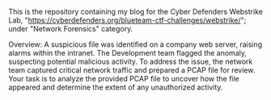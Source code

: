 This is the repository containing my blog for the Cyber Defenders Webstrike Lab, "https://cyberdefenders.org/blueteam-ctf-challenges/webstrike/"; under "Network Forensics" category.


Overview: A suspicious file was identified on a company web server, raising alarms within the intranet. The Development team flagged the anomaly, suspecting potential malicious activity. To address the issue, the network team captured critical network traffic and prepared a PCAP file for review. Your task is to analyze the provided PCAP file to uncover how the file appeared and determine the extent of any unauthorized activity.
